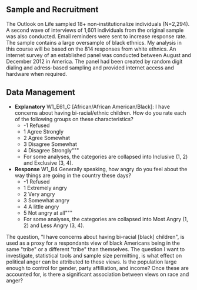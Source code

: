 ## Sample and Recruitment

The Outlook on Life sampled 18+ non-institutionalize individuals (N=2,294). A second wave of interviews of 1,601 individuals from the original sample was also conducted. Email reminders were sent to increase response rate. The sample contains a large oversample of black ethnics. My analysis in this course will be based on the 814 responses from white ethnics. An internet survey of an established panel was conducted between August and December 2012 in America. The panel had been created by random digit dialing and adress-based sampling and provided internet access and hardware when required.

## Data Management

* __Explanatory__ W1_E61_C [African/African American/Black]: I have concerns about having bi-racial/ethnic children.  How do you rate each of the following groups on these characteristics?
  * -1 Refused
  * 1  Agree Strongly
  * 2  Agree Somewhat
  * 3  Disagree Somewhat
  * 4  Disagree Strongly"""
  * For some analyses, the categories are collapsed into Inclusive (1, 2) and Exclusive (3, 4).
* __Response__ W1_B4 Generally speaking, how angry do you feel about the way things are going in the country these days?
  * -1 Refused
  * 1  Extremely angry
  * 2  Very angry
  * 3  Somewhat angry
  * 4  A little angry
  * 5  Not angry at all"""
  * For some analyses, the categories are collapsed into Most Angry (1, 2) and Less Angry (3, 4).

The question, "I have concerns about having bi-racial [black] children", is used as a proxy for a respondants view of black Americans being in the same "tribe" or a different "tribe" than themselves. The question I want to investigate, statistical tools and sample size permitting, is what effect on political anger can be attributed to these views. Is the population large enough to control for gender, party affilliation, and income? Once these are accounted for, is there a significant association between views on race and anger?
